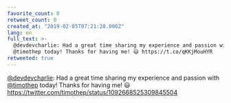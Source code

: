 ```yaml
---
favorite_count: 0
retweet_count: 0
created_at: "2019-02-05T07:21:28.000Z"
lang: en
full_text: >-
  @devdevcharlie: Had a great time sharing my experience and passion with
  @timothep today! Thanks for having me! 😃 https://t.co/qKKjMouHYR
retweeted: true
---
```


[@devdevcharlie](https://twitter.com/devdevcharlie): Had a great time sharing my
experience and passion with [@timothep](https://twitter.com/timothep) today!
Thanks for having me! 😃
<https://twitter.com/timothep/status/1092668525309845504>
